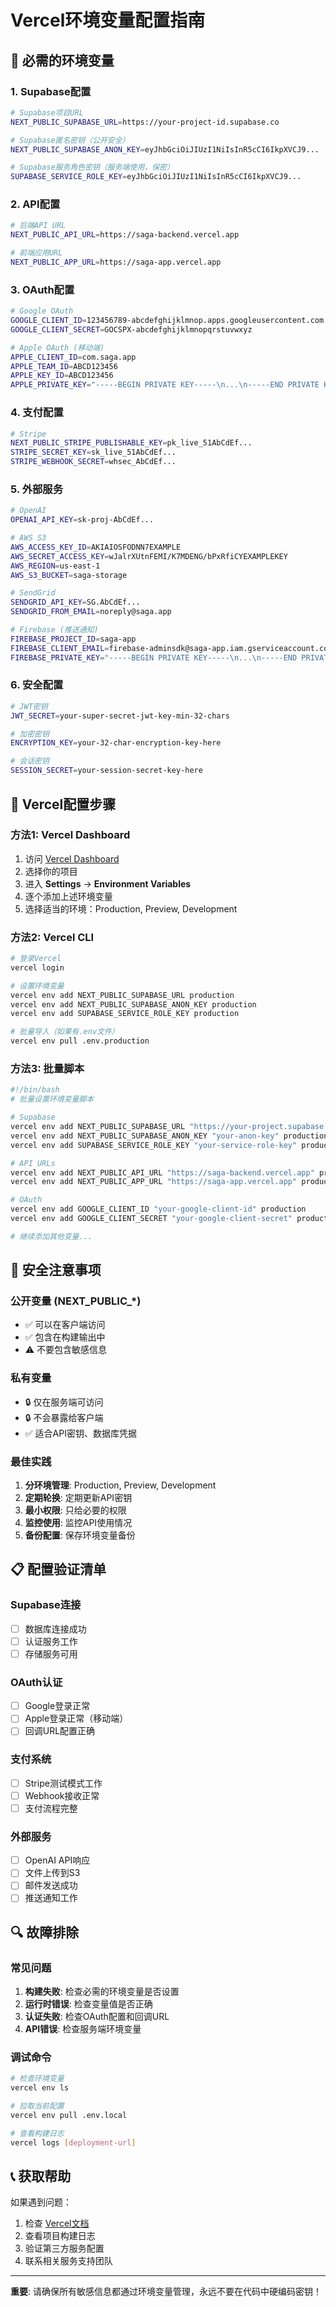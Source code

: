 # Vercel环境变量配置指南

## 🎯 必需的环境变量

### 1. Supabase配置
```bash
# Supabase项目URL
NEXT_PUBLIC_SUPABASE_URL=https://your-project-id.supabase.co

# Supabase匿名密钥（公开安全）
NEXT_PUBLIC_SUPABASE_ANON_KEY=eyJhbGciOiJIUzI1NiIsInR5cCI6IkpXVCJ9...

# Supabase服务角色密钥（服务端使用，保密）
SUPABASE_SERVICE_ROLE_KEY=eyJhbGciOiJIUzI1NiIsInR5cCI6IkpXVCJ9...
```

### 2. API配置
```bash
# 后端API URL
NEXT_PUBLIC_API_URL=https://saga-backend.vercel.app

# 前端应用URL
NEXT_PUBLIC_APP_URL=https://saga-app.vercel.app
```

### 3. OAuth配置
```bash
# Google OAuth
GOOGLE_CLIENT_ID=123456789-abcdefghijklmnop.apps.googleusercontent.com
GOOGLE_CLIENT_SECRET=GOCSPX-abcdefghijklmnopqrstuvwxyz

# Apple OAuth (移动端)
APPLE_CLIENT_ID=com.saga.app
APPLE_TEAM_ID=ABCD123456
APPLE_KEY_ID=ABCD123456
APPLE_PRIVATE_KEY="-----BEGIN PRIVATE KEY-----\n...\n-----END PRIVATE KEY-----"
```

### 4. 支付配置
```bash
# Stripe
NEXT_PUBLIC_STRIPE_PUBLISHABLE_KEY=pk_live_51AbCdEf...
STRIPE_SECRET_KEY=sk_live_51AbCdEf...
STRIPE_WEBHOOK_SECRET=whsec_AbCdEf...
```

### 5. 外部服务
```bash
# OpenAI
OPENAI_API_KEY=sk-proj-AbCdEf...

# AWS S3
AWS_ACCESS_KEY_ID=AKIAIOSFODNN7EXAMPLE
AWS_SECRET_ACCESS_KEY=wJalrXUtnFEMI/K7MDENG/bPxRfiCYEXAMPLEKEY
AWS_REGION=us-east-1
AWS_S3_BUCKET=saga-storage

# SendGrid
SENDGRID_API_KEY=SG.AbCdEf...
SENDGRID_FROM_EMAIL=noreply@saga.app

# Firebase (推送通知)
FIREBASE_PROJECT_ID=saga-app
FIREBASE_CLIENT_EMAIL=firebase-adminsdk@saga-app.iam.gserviceaccount.com
FIREBASE_PRIVATE_KEY="-----BEGIN PRIVATE KEY-----\n...\n-----END PRIVATE KEY-----"
```

### 6. 安全配置
```bash
# JWT密钥
JWT_SECRET=your-super-secret-jwt-key-min-32-chars

# 加密密钥
ENCRYPTION_KEY=your-32-char-encryption-key-here

# 会话密钥
SESSION_SECRET=your-session-secret-key-here
```

## 🔧 Vercel配置步骤

### 方法1: Vercel Dashboard
1. 访问 [Vercel Dashboard](https://vercel.com/dashboard)
2. 选择你的项目
3. 进入 **Settings** → **Environment Variables**
4. 逐个添加上述环境变量
5. 选择适当的环境：Production, Preview, Development

### 方法2: Vercel CLI
```bash
# 登录Vercel
vercel login

# 设置环境变量
vercel env add NEXT_PUBLIC_SUPABASE_URL production
vercel env add NEXT_PUBLIC_SUPABASE_ANON_KEY production
vercel env add SUPABASE_SERVICE_ROLE_KEY production

# 批量导入（如果有.env文件）
vercel env pull .env.production
```

### 方法3: 批量脚本
```bash
#!/bin/bash
# 批量设置环境变量脚本

# Supabase
vercel env add NEXT_PUBLIC_SUPABASE_URL "https://your-project.supabase.co" production
vercel env add NEXT_PUBLIC_SUPABASE_ANON_KEY "your-anon-key" production
vercel env add SUPABASE_SERVICE_ROLE_KEY "your-service-role-key" production

# API URLs
vercel env add NEXT_PUBLIC_API_URL "https://saga-backend.vercel.app" production
vercel env add NEXT_PUBLIC_APP_URL "https://saga-app.vercel.app" production

# OAuth
vercel env add GOOGLE_CLIENT_ID "your-google-client-id" production
vercel env add GOOGLE_CLIENT_SECRET "your-google-client-secret" production

# 继续添加其他变量...
```

## 🚨 安全注意事项

### 公开变量 (NEXT_PUBLIC_*)
- ✅ 可以在客户端访问
- ✅ 包含在构建输出中
- ⚠️ 不要包含敏感信息

### 私有变量
- 🔒 仅在服务端可访问
- 🔒 不会暴露给客户端
- ✅ 适合API密钥、数据库凭据

### 最佳实践
1. **分环境管理**: Production, Preview, Development
2. **定期轮换**: 定期更新API密钥
3. **最小权限**: 只给必要的权限
4. **监控使用**: 监控API使用情况
5. **备份配置**: 保存环境变量备份

## 📋 配置验证清单

### Supabase连接
- [ ] 数据库连接成功
- [ ] 认证服务工作
- [ ] 存储服务可用

### OAuth认证
- [ ] Google登录正常
- [ ] Apple登录正常（移动端）
- [ ] 回调URL配置正确

### 支付系统
- [ ] Stripe测试模式工作
- [ ] Webhook接收正常
- [ ] 支付流程完整

### 外部服务
- [ ] OpenAI API响应
- [ ] 文件上传到S3
- [ ] 邮件发送成功
- [ ] 推送通知工作

## 🔍 故障排除

### 常见问题
1. **构建失败**: 检查必需的环境变量是否设置
2. **运行时错误**: 检查变量值是否正确
3. **认证失败**: 检查OAuth配置和回调URL
4. **API错误**: 检查服务端环境变量

### 调试命令
```bash
# 检查环境变量
vercel env ls

# 拉取当前配置
vercel env pull .env.local

# 查看构建日志
vercel logs [deployment-url]
```

## 📞 获取帮助

如果遇到问题：
1. 检查 [Vercel文档](https://vercel.com/docs/concepts/projects/environment-variables)
2. 查看项目构建日志
3. 验证第三方服务配置
4. 联系相关服务支持团队

---

**重要**: 请确保所有敏感信息都通过环境变量管理，永远不要在代码中硬编码密钥！